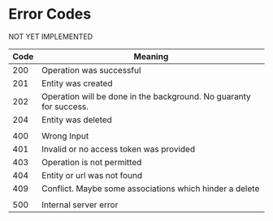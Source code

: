 # Error Codes

NOT YET IMPLEMENTED

| Code | Meaning                                                            |
| ---- | ------------------------------------------------------------------ |
| 200  | Operation was successful                                            |
| 201  | Entity was created                                                 |
| 202  | Operation will be done in the background. No guaranty for success. |
| 204  | Entity was deleted                                                 |
|      |                                                                    |
| 400  | Wrong Input                                                        |
| 401  | Invalid or no access token was provided                            |
| 403  | Operation is not permitted                                         |
| 404  | Entity or url was not found                                        |
| 409  | Conflict. Maybe some associations which hinder a delete            |
|      |                                                                    |
| 500  | Internal server error                                              |
